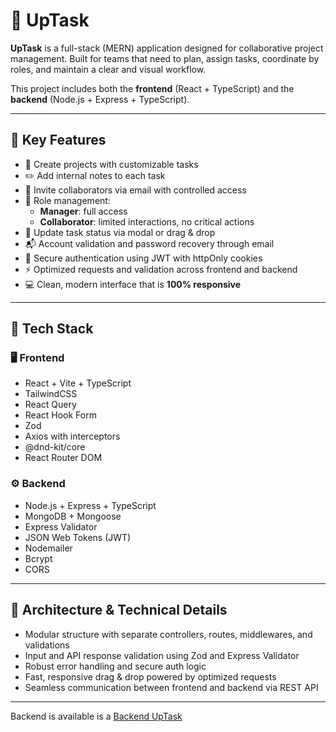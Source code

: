 # 🚀 UpTask

**UpTask** is a full-stack (MERN) application designed for collaborative project management. Built for teams that need to plan, assign tasks, coordinate by roles, and maintain a clear and visual workflow.

This project includes both the **frontend** (React + TypeScript) and the **backend** (Node.js + Express + TypeScript).

---

## 🎯 Key Features

- 📁 Create projects with customizable tasks
- ✏️ Add internal notes to each task
- 👥 Invite collaborators via email with controlled access
- 🚦 Role management:  
  - **Manager**: full access  
  - **Collaborator**: limited interactions, no critical actions
- 🔄 Update task status via modal or drag & drop
- 📬 Account validation and password recovery through email
- 🧠 Secure authentication using JWT with httpOnly cookies
- ⚡ Optimized requests and validation across frontend and backend
- 💻 Clean, modern interface that is **100% responsive**

---

## 🧰 Tech Stack

### 🖥️ Frontend

- React + Vite + TypeScript
- TailwindCSS
- React Query
- React Hook Form
- Zod
- Axios with interceptors
- @dnd-kit/core
- React Router DOM

### ⚙️ Backend

- Node.js + Express + TypeScript
- MongoDB + Mongoose
- Express Validator
- JSON Web Tokens (JWT)
- Nodemailer
- Bcrypt
- CORS

---

## 🧱 Architecture & Technical Details

- Modular structure with separate controllers, routes, middlewares, and validations
- Input and API response validation using Zod and Express Validator
- Robust error handling and secure auth logic
- Fast, responsive drag & drop powered by optimized requests
- Seamless communication between frontend and backend via REST API

---

Backend is available is a [Backend UpTask](https://github.com/codeRazX/UpTask--Backend)
